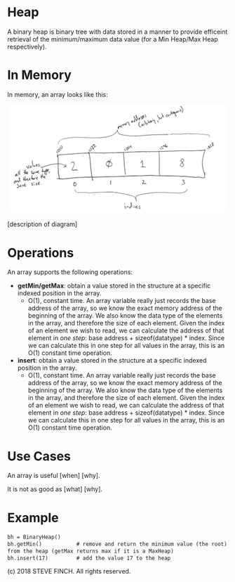 # Heap

A binary heap is binary tree with data stored in a manner to provide efficeint retrieval of the minimum/maximum data value (for a Min Heap/Max Heap respectively).

# In Memory

In memory, an array looks like this:

![Image of Array in Memory](images/array_memory.png)

\[description of diagram\]

# Operations

An array supports the following operations:

* **getMin/getMax**: obtain a value stored in the structure at a specific indexed position in the array.
  * O(1), constant time. An array variable really just records the base address of the array, so we know the exact memory address of the beginning of the array. We also know the data type of the elements in the array, and therefore the size of each element. Given the index of an element we wish to read, we can calculate the address of that element in *one step*: base address + sizeof(datatype) * index. Since we can calculate this in one step for all values in the array, this is an O(1) constant time operation.
* **insert**: obtain a value stored in the structure at a specific indexed position in the array.
  * O(1), constant time. An array variable really just records the base address of the array, so we know the exact memory address of the beginning of the array. We also know the data type of the elements in the array, and therefore the size of each element. Given the index of an element we wish to read, we can calculate the address of that element in *one step*: base address + sizeof(datatype) * index. Since we can calculate this in one step for all values in the array, this is an O(1) constant time operation.


# Use Cases

An array is useful \[when\] \[why\].

It is not as good as \[what] \[why].

# Example

```
bh = BinaryHeap()
bh.getMin()           # remove and return the minimum value (the root) from the heap (getMax returns max if it is a MaxHeap)
bh.insert(17)         # add the value 17 to the heap
```

(c) 2018 STEVE FINCH. All rights reserved.
